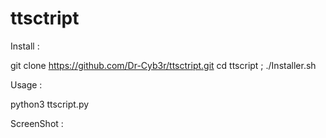 # ttsctript


Install :

git clone https://github.com/Dr-Cyb3r/ttsctript.git
cd ttscript ; ./Installer.sh

Usage : 

  python3 ttscript.py


ScreenShot :



